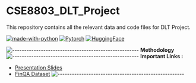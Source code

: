 # CSE8803_DLT_Project
This repository contains all the relevant data and code files for DLT Project.

 [![made-with-python](https://img.shields.io/badge/Made%20with-Python-blue.svg)](https://www.python.org/)
 [![Pytorch](https://img.shields.io/badge/-Pytorch-white.svg?logo=pytorch&style=social)](https://pytorch.org/)
 [![HuggingFace](https://img.shields.io/badge/%F0%9F%A4%97%20-Hugging%20Face-white?logo=huggingface&style=social)](https://huggingface.co/)

 ![-----------------------------------------------------](https://raw.githubusercontent.com/andreasbm/readme/master/assets/lines/rainbow.png)
 **Methodology**
 ![-----------------------------------------------------](https://raw.githubusercontent.com/andreasbm/readme/master/assets/lines/rainbow.png)
**Important Links :**

- [Presentation Slides](https://gtvault-my.sharepoint.com/:p:/g/personal/adhiman9_gatech_edu/EX7EfJgIK5ROkyiFEgGn9TkBGI-FW4iW_FJjTux2hhrAVA?e=roqboM)
- [FinQA Dataset](https://github.com/czyssrs/FinQA/tree/main/code)
![-----------------------------------------------------](https://raw.githubusercontent.com/andreasbm/readme/master/assets/lines/rainbow.png)
